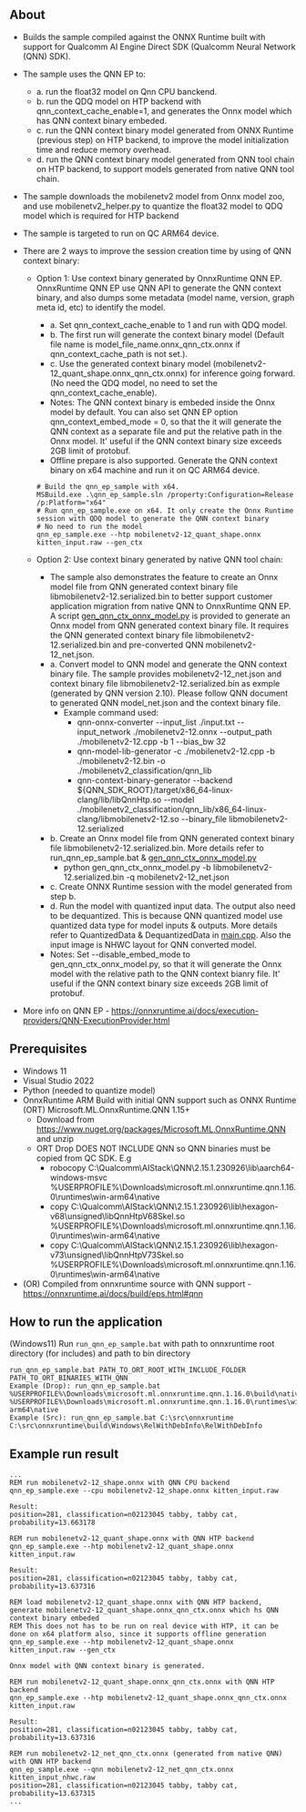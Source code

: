 ## About
- Builds the sample compiled against the ONNX Runtime built with support for Qualcomm AI Engine Direct SDK (Qualcomm Neural Network (QNN) SDK).
- The sample uses the QNN EP to:
  - a. run the float32 model on Qnn CPU banckend.
  - b. run the QDQ model on HTP backend with qnn_context_cache_enable=1, and generates the Onnx model which has QNN context binary embeded.
  - c. run the QNN context binary model generated from ONNX Runtime (previous step) on HTP backend, to improve the model initialization time and reduce memory overhead.
  - d. run the QNN context binary model generated from QNN tool chain on HTP backend, to support models generated from native QNN tool chain.
- The sample downloads the mobilenetv2 model from Onnx model zoo, and use mobilenetv2_helper.py to quantize the float32 model to QDQ model which is required for HTP backend
- The sample is targeted to run on QC ARM64 device.
- There are 2 ways to improve the session creation time by using of QNN context binary:
  - Option 1: Use context binary generated by OnnxRuntime QNN EP. OnnxRuntime QNN EP use QNN API to generate the QNN context binary, and also dumps some metadata (model name, version, graph meta id, etc) to identify the model.
    - a. Set qnn_context_cache_enable to 1 and run with QDQ model.
    - b. The first run will generate the context binary model (Default file name is model_file_name.onnx_qnn_ctx.onnx if qnn_context_cache_path is not set.).
    - c. Use the generated context binary model (mobilenetv2-12_quant_shape.onnx_qnn_ctx.onnx) for inference going forward. (No need the QDQ model, no need to set the qnn_context_cache_enable).
    - Notes: The QNN context binary is embeded inside the Onnx model by default. You can also set QNN EP option qnn_context_embed_mode = 0, so that the it will generate the QNN context as a separate file and put the relative path in the Onnx model. It' useful if the QNN context binary size exceeds 2GB limit of protobuf.
	- Offline prepare is also supported. Generate the QNN context binary on x64 machine and run it on QC ARM64 device.
    ```
	# Build the qnn_ep_sample with x64.
	MSBuild.exe .\qnn_ep_sample.sln /property:Configuration=Release /p:Platform="x64"
	# Run qnn_ep_sample.exe on x64. It only create the Onnx Runtime session with QDQ model to generate the QNN context binary
	# No need to run the model
	qnn_ep_sample.exe --htp mobilenetv2-12_quant_shape.onnx kitten_input.raw --gen_ctx
    ```
  
  - Option 2: Use context binary generated by native QNN tool chain:
    - The sample also demonstrates the feature to create an Onnx model file from QNN generated context binary file libmobilenetv2-12.serialized.bin to better support customer application migration from native QNN to OnnxRuntime QNN EP. A script [gen_qnn_ctx_onnx_model.py](https://github.com/microsoft/onnxruntime/tree/main/onnxruntime/python/tools/qnn/gen_qnn_ctx_onnx_model.py) is provided to generate an Onnx model from QNN generated context binary file. It requires the QNN generated context binary file libmobilenetv2-12.serialized.bin and pre-converted QNN mobilenetv2-12_net.json.
    - a. Convert model to QNN model and generate the QNN context binary file. The sample provides mobilenetv2-12_net.json and context binary file libmobilenetv2-12.serialized.bin as exmple (generated by QNN version 2.10). Please follow QNN document to generated QNN model_net.json and the context binary file.
      - Example command used:
        - qnn-onnx-converter --input_list ./input.txt --input_network ./mobilenetv2-12.onnx --output_path ./mobilenetv2-12.cpp -b 1 --bias_bw 32
        - qnn-model-lib-generator -c ./mobilenetv2-12.cpp -b ./mobilenetv2-12.bin -o ./mobilenetv2_classification/qnn_lib
        - qnn-context-binary-generator --backend ${QNN_SDK_ROOT}/target/x86_64-linux-clang/lib/libQnnHtp.so --model ./mobilenetv2_classification/qnn_lib/x86_64-linux-clang/libmobilenetv2-12.so --binary_file libmobilenetv2-12.serialized
    - b. Create an Onnx model file from QNN generated context binary file libmobilenetv2-12.serialized.bin. More details refer to run_qnn_ep_sample.bat & [gen_qnn_ctx_onnx_model.py](https://github.com/microsoft/onnxruntime/tree/main/onnxruntime/python/tools/qnn/gen_qnn_ctx_onnx_model.py)
	  - python gen_qnn_ctx_onnx_model.py -b libmobilenetv2-12.serialized.bin -q mobilenetv2-12_net.json
    - c. Create ONNX Runtime session with the model generated from step b.
	- d. Run the model with quantized input data. The output also need to be dequantized. This is because QNN quantized model use quantized data type for model inputs & outputs. More details refer to QuantizedData & DequantizedData in [main.cpp](https://github.com/microsoft/onnxruntime-inference-examples/blob/main/c_cxx/QNN_EP/mobilenetv2_classification/main.cpp). Also the input image is NHWC layout for QNN converted model.
    - Notes: Set --disable_embed_mode to gen_qnn_ctx_onnx_model.py, so that it will generate the Onnx model with the relative path to the QNN context bianry file. It' useful if the QNN context binary size exceeds 2GB limit of protobuf.

- More info on QNN EP - https://onnxruntime.ai/docs/execution-providers/QNN-ExecutionProvider.html

## Prerequisites
- Windows 11
- Visual Studio 2022
- Python (needed to quantize model)
- OnnxRuntime ARM Build with initial QNN support such as ONNX Runtime (ORT) Microsoft.ML.OnnxRuntime.QNN 1.15+ 
  - Download from https://www.nuget.org/packages/Microsoft.ML.OnnxRuntime.QNN and unzip
  - ORT Drop DOES NOT INCLUDE QNN so QNN binaries must be copied from QC SDK. E.g
    - robocopy C:\Qualcomm\AIStack\QNN\2.15.1.230926\lib\aarch64-windows-msvc %USERPROFILE%\Downloads\microsoft.ml.onnxruntime.qnn.1.16.0\runtimes\win-arm64\native
    - copy C:\Qualcomm\AIStack\QNN\2.15.1.230926\lib\hexagon-v68\unsigned\libQnnHtpV68Skel.so %USERPROFILE%\Downloads\microsoft.ml.onnxruntime.qnn.1.16.0\runtimes\win-arm64\native
    - copy C:\Qualcomm\AIStack\QNN\2.15.1.230926\lib\hexagon-v73\unsigned\libQnnHtpV73Skel.so %USERPROFILE%\Downloads\microsoft.ml.onnxruntime.qnn.1.16.0\runtimes\win-arm64\native
- (OR) Compiled from onnxruntime source with QNN support - https://onnxruntime.ai/docs/build/eps.html#qnn

## How to run the application
(Windows11) Run ```run_qnn_ep_sample.bat``` with path to onnxruntime root directory (for includes) and path to bin directory
```
run_qnn_ep_sample.bat PATH_TO_ORT_ROOT_WITH_INCLUDE_FOLDER PATH_TO_ORT_BINARIES_WITH_QNN
Example (Drop): run_qnn_ep_sample.bat %USERPROFILE%\Downloads\microsoft.ml.onnxruntime.qnn.1.16.0\build\native %USERPROFILE%\Downloads\microsoft.ml.onnxruntime.qnn.1.16.0\runtimes\win-arm64\native
Example (Src): run_qnn_ep_sample.bat C:\src\onnxruntime C:\src\onnxruntime\build\Windows\RelWithDebInfo\RelWithDebInfo
```

## Example run result
```
...
REM run mobilenetv2-12_shape.onnx with QNN CPU backend
qnn_ep_sample.exe --cpu mobilenetv2-12_shape.onnx kitten_input.raw

Result:
position=281, classification=n02123045 tabby, tabby cat, probability=13.663178

REM run mobilenetv2-12_quant_shape.onnx with QNN HTP backend
qnn_ep_sample.exe --htp mobilenetv2-12_quant_shape.onnx kitten_input.raw

Result:
position=281, classification=n02123045 tabby, tabby cat, probability=13.637316

REM load mobilenetv2-12_quant_shape.onnx with QNN HTP backend, generate mobilenetv2-12_quant_shape.onnx_qnn_ctx.onnx which hs QNN context binary embeded
REM This does not has to be run on real device with HTP, it can be done on x64 platform also, since it supports offline generation
qnn_ep_sample.exe --htp mobilenetv2-12_quant_shape.onnx kitten_input.raw --gen_ctx

Onnx model with QNN context binary is generated.

REM run mobilenetv2-12_quant_shape.onnx_qnn_ctx.onnx with QNN HTP backend
qnn_ep_sample.exe --htp mobilenetv2-12_quant_shape.onnx_qnn_ctx.onnx kitten_input.raw

Result:
position=281, classification=n02123045 tabby, tabby cat, probability=13.637316

REM run mobilenetv2-12_net_qnn_ctx.onnx (generated from native QNN) with QNN HTP backend
qnn_ep_sample.exe --qnn mobilenetv2-12_net_qnn_ctx.onnx kitten_input_nhwc.raw
position=281, classification=n02123045 tabby, tabby cat, probability=13.637315
...
```